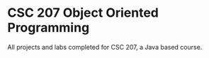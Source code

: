 # CSC 207 Object Oriented Programming
All projects and labs completed for CSC 207, a Java based course.

